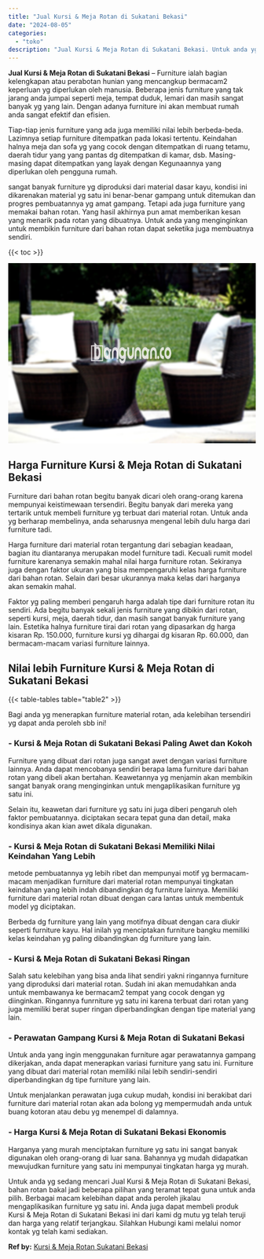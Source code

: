 ```yaml
---
title: "Jual Kursi & Meja Rotan di Sukatani Bekasi"
date: "2024-08-05"
categories: 
  - "toko"
description: "Jual Kursi & Meja Rotan di Sukatani Bekasi. Untuk anda yg sedang mencari Jual Kursi & Meja Rotan di Sukatani Bekasi, bahan rotan bakal jadi beberapa pilihan..."
---
```


**Jual Kursi & Meja Rotan di Sukatani Bekasi** – Furniture ialah bagian kelengkapan atau perabotan hunian yang mencangkup bermacam2 keperluan yg diperlukan oleh manusia. Beberapa jenis furniture yang tak jarang anda jumpai seperti meja, tempat duduk, lemari dan masih sangat banyak yg yang lain. Dengan adanya furniture ini akan membuat rumah anda sangat efektif dan efisien.

Tiap-tiap jenis furniture yang ada juga memiliki nilai lebih berbeda-beda. Lazimnya setiap furniture ditempatkan pada lokasi tertentu. Keindahan halnya meja dan sofa yg yang cocok dengan ditempatkan di ruang tetamu, daerah tidur yang yang pantas dg ditempatkan di kamar, dsb. Masing-masing dapat ditempatkan yang layak dengan Kegunaannya yang diperlukan oleh pengguna rumah.

sangat banyak furniture yg diproduksi dari material dasar kayu, kondisi ini dikarenakan material yg satu ini benar-benar gampang untuk ditemukan dan progres pembuatannya yg amat gampang. Tetapi ada juga furniture yang memakai bahan rotan. Yang hasil akhirnya pun amat memberikan kesan yang menarik pada rotan yang dibuatnya. Untuk anda yang menginginkan untuk membikin furniture dari bahan rotan dapat seketika juga membuatnya sendiri.

{{< toc >}}

![Jual Kursi & Meja Rotan di Sukatani Bekasi](/images/kursi-meja-rotan-murah41.png)

## Harga Furniture Kursi & Meja Rotan di Sukatani Bekasi

Furniture dari bahan rotan begitu banyak dicari oleh orang-orang karena mempunyai keistimewaan tersendiri. Begitu banyak dari mereka yang tertarik untuk membeli furniture yg terbuat dari material rotan. Untuk anda yg berharap membelinya, anda seharusnya mengenal lebih dulu harga dari furniture tadi.

Harga furniture dari material rotan tergantung dari sebagian keadaan, bagian itu diantaranya merupakan model furniture tadi. Kecuali rumit model furniture karenanya semakin mahal nilai harga furniture rotan. Sekiranya juga dengan faktor ukuran yang bisa mempengaruhi kelas harga furniture dari bahan rotan. Selain dari besar ukurannya maka kelas dari harganya akan semakin mahal.

Faktor yg paling memberi pengaruh harga adalah tipe dari furniture rotan itu sendiri. Ada begitu banyak sekali jenis furniture yang dibikin dari rotan, seperti kursi, meja, daerah tidur, dan masih sangat banyak furniture yang lain. Estetika halnya furniture tirai dari rotan yang dipasarkan dg harga kisaran Rp. 150.000, furniture kursi yg dihargai dg kisaran Rp. 60.000, dan bermacam-macam variasi furniture lainnya.

## Nilai lebih Furniture Kursi & Meja Rotan di Sukatani Bekasi

{{< table-tables table="table2" >}}

Bagi anda yg menerapkan furniture material rotan, ada kelebihan tersendiri yg dapat anda peroleh sbb ini!

### \- Kursi & Meja Rotan di Sukatani Bekasi Paling Awet dan Kokoh

Furniture yang dibuat dari rotan juga sangat awet dengan variasi furniture lainnya. Anda dapat mencobanya sendiri berapa lama furniture dari bahan rotan yang dibeli akan bertahan. Keawetannya yg menjamin akan membikin sangat banyak orang menginginkan untuk mengaplikasikan furniture yg satu ini.

Selain itu, keawetan dari furniture yg satu ini juga diberi pengaruh oleh faktor pembuatannya. diciptakan secara tepat guna dan detail, maka kondisinya akan kian awet dikala digunakan.

### \- Kursi & Meja Rotan di Sukatani Bekasi Memiliki Nilai Keindahan Yang Lebih

metode pembuatannya yg lebih ribet dan mempunyai motif yg bermacam-macam menjadikan furniture dari material rotan mempunyai tingkatan keindahan yang lebih indah dibandingkan dg furniture lainnya. Memiliki furniture dari material rotan dibuat dengan cara lantas untuk membentuk model yg diciptakan.

Berbeda dg furniture yang lain yang motifnya dibuat dengan cara diukir seperti furniture kayu. Hal inilah yg menciptakan furniture bangku memiliki kelas keindahan yg paling dibandingkan dg furniture yang lain.

### \- Kursi & Meja Rotan di Sukatani Bekasi Ringan

Salah satu kelebihan yang bisa anda lihat sendiri yakni ringannya furniture yang diproduksi dari material rotan. Sudah ini akan memudahkan anda untuk membawanya ke bermacam2 tempat yang cocok dengan yg diinginkan. Ringannya funrniture yg satu ini karena terbuat dari rotan yang juga memiliki berat super ringan diperbandingkan dengan tipe material yang lain.

### \- Perawatan Gampang Kursi & Meja Rotan di Sukatani Bekasi

Untuk anda yang ingin menggunakan furniture agar perawatannya gampang dikerjakan, anda dapat menerapkan variasi furniture yang satu ini. Furniture yang dibuat dari material rotan memiliki nilai lebih sendiri-sendiri diperbandingkan dg tipe furniture yang lain.

Untuk menjalankan perawatan juga cukup mudah, kondisi ini berakibat dari furniture dari material rotan akan ada bolong yg mempermudah anda untuk buang kotoran atau debu yg menempel di dalamnya.

### \- Harga Kursi & Meja Rotan di Sukatani Bekasi Ekonomis

Harganya yang murah menciptakan furniture yg satu ini sangat banyak digunakan oleh orang-orang di luar sana. Bahannya yg mudah didapatkan mewujudkan furniture yang satu ini mempunyai tingkatan harga yg murah.

Untuk anda yg sedang mencari Jual Kursi & Meja Rotan di Sukatani Bekasi, bahan rotan bakal jadi beberapa pilihan yang teramat tepat guna untuk anda pilih. Berbagai macam kelebihan dapat anda peroleh jikalau mengaplikasikan furniture yg satu ini. Anda juga dapat membeli produk Kursi & Meja Rotan di Sukatani Bekasi ini dari kami dg mutu yg telah teruji dan harga yang relatif terjangkau. Silahkan Hubungi kami melalui nomor kontak yg telah kami sediakan.

**Ref by:** [Kursi & Meja Rotan Sukatani Bekasi](https://id.wikipedia.org/wiki/Kursi)
